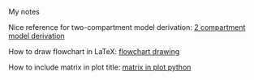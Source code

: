 My notes

Nice reference for two-compartment model derivation: [2 compartment model derivation](https://blog.djnavarro.net/posts/2023-12-19_solving-two-compartment-pk-models/)

How to draw flowchart in LaTeX: [flowchart drawing](https://www.overleaf.com/learn/latex/LaTeX_Graphics_using_TikZ%3A_A_Tutorial_for_Beginners_(Part_3)%E2%80%94Creating_Flowcharts)

How to include matrix in plot title: [matrix in plot python](https://stackoverflow.com/questions/26329177/how-to-display-a-matrix-in-the-matplotlib-annotations)
